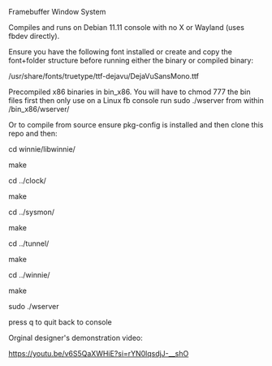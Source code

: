 Framebuffer Window System

Compiles and runs on Debian 11.11 console with no X or Wayland (uses fbdev directly).

Ensure you have the following font installed or create and copy the font+folder structure before running either the binary or compiled binary:

/usr/share/fonts/truetype/ttf-dejavu/DejaVuSansMono.ttf

Precompiled x86 binaries in bin_x86. You will have to chmod 777 the bin files first then only use on a Linux fb console run sudo ./wserver from within /bin_x86/wserver/

Or to compile from source ensure pkg-config is installed and then clone this repo and then:

cd winnie/libwinnie/

make

cd ../clock/

make

cd ../sysmon/

make

cd ../tunnel/

make

cd ../winnie/

make

sudo ./wserver

press q to quit back to console

Orginal designer's demonstration video:

https://youtu.be/v6S5QaXWHiE?si=rYN0lqsdjJ-__shO
